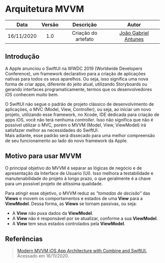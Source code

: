 # Arquitetura MVVM

|    Data    | Versão |               Descrição                |                             Autor                             |
| :--------: | :----: | :------------------------------------: | :-----------------------------------------------------------: |
| 16/11/2020 |  1.0   | Criação do artefato | [João Gabriel Antunes](https://github.com/flyerjohn) |

## Introdução

A Apple anunciou o SwiftUI na WWDC 2019 (Worldwide Developers Conference), um framework declarativo para a criação de aplicações nativas para todos os seus aparelhos. Ou seja, isso significa uma nova forma de criar apps, diferente do jeito atual, utilizando Storyboards ou gerando interfaces programaticamente, termos que os desenvolvedores iOS conhecem muito bem.

O SwiftUI não segue o padrão de projeto clássico de desenvolvimento de aplicações, o MVC (Model, View, Controller), ou seja, ao iniciar um novo projeto, utilizando esse framework, no Xcode, IDE dedicada para criação de apps iOS, você não terá nenhuma *controller*. Isso não significa que não é possível utilizar o MVC, porém o MVVM (Model, View, ViewModel) irá satisfazer melhor as necessidades do SwiftUI.<br>
Mais adiante, esse padrão será dissecado para uma melhor compreensão de seu funcionamento ao lado do novo framework da Apple.

## Motivo para usar MVVM

O principal objetivo do MVVM é separar as lógicas de negócio e de apresentação da Interface de Usuario (UI). Isso melhora a testabilidade e manutenabilidade do projeto à longo prazo, o que geralmente é a chave para um possível projeto de altíssima qualidade.

Para atingir esse objetivo, o MVVM reduz as *"tomadas de decisão"* das **Views** e movem os comportamentos e estados de uma **View** para a **ViewModel**. Dessa forma, as **Views** se tornam passivas, ou seja:
* A **View** não puxa dados da **ViewModel**.
* A **View** não é responsável por se atualizar, conforme a sua **ViewModel**.
* A **View** tem seus estados controlados pela **ViewModel**.



## Referências
> [Modern MVVM iOS App Architecture with Combine and SwiftUI.](https://www.vadimbulavin.com/modern-mvvm-ios-app-architecture-with-combine-and-swiftui/) Acessado em 16/11/2020.